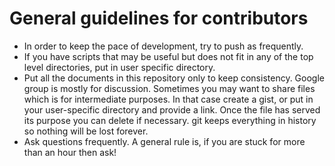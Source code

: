 # General guidelines for contributors
- In order to keep the pace of development, try to push as frequently.
- If you have scripts that may be useful but does not fit in any of the top level directories, put in user specific
  directory.
- Put all the documents in this repository only to keep consistency. Google group is mostly for discussion. Sometimes
  you may want to share files which is for intermediate purposes. In that case create a gist, or put in your
user-specific directory and provide a link. Once the file has served its purpose you can delete if necessary. git keeps
everything in history so nothing will be lost forever.
- Ask questions frequently. A general rule is, if you are stuck for more than an hour then ask!
